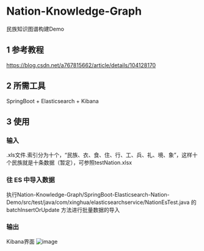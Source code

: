 # Nation-Knowledge-Graph
民族知识图谱构建Demo

## 1 参考教程
https://blog.csdn.net/a767815662/article/details/104128170

## 2 所需工具
SpringBoot + Elasticsearch + Kibana

## 3 使用
### 输入
.xls文件.索引分为十个，“民族、衣、食、住、行、工、兵、礼、境、象”，这样十个民族就是十条数据（暂定），可参照testNation.xlsx

### 往 ES 中导入数据
执行Nation-Knowledge-Graph/SpringBoot-Elasticsearch-Nation-Demo/src/test/java/com/xinghua/elasticsearchservice/NationEsTest.java 的 batchInsertOrUpdate 方法进行批量数据的导入
### 输出
Kibana界面
![image](https://user-images.githubusercontent.com/42593013/178110309-56e1ec56-6d91-4a55-9f00-4112358faf5b.png)
